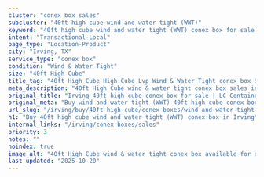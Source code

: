 ```yaml
---
cluster: "conex box sales"
subcluster: "40ft high cube wind and water tight (WWT)"
keyword: "40ft high cube wind and water tight (WWT) conex box for sale Irving, TX"
intent: "Transactional-Local"
page_type: "Location-Product"
city: "Irving, TX"
service_type: "conex box"
condition: "Wind & Water Tight"
size: "40ft High Cube"
title_tag: "40ft High Cube High Cube Lvp Wind & Water Tight conex box Sales in Irving | LC Container"
meta_description: "40ft High Cube wind & water tight conex box sales in Irving. High cube containers with extra height. Fast delivery, competitive pricing. Serving conex boxes area. Quote ID: V4H. Call (214) 524-4168 for your free quote today."
original_title: "Irving 40ft high cube conex box for sale | LC Container"
original_meta: "Buy wind and water tight (WWT) 40ft high cube conex box sale with local delivery in Irving, TX. LC Container — local Since 2003. Request a fast quote today."
url_slug: "/irving/buy/40ft-high-cube/conex-boxes/wind-and-water-tight-wwt"
h1: "Buy 40ft high cube wind and water tight (WWT) conex box in Irving"
internal_links: "/irving/conex-boxes/sales"
priority: 3
notes: ""
noindex: true
image_alt: "40ft High Cube wind & water tight conex box available for delivery in Irving"
last_updated: "2025-10-20"
---
```


<!-- TODO: Add unique city/inventory copy, images, and internal links here. -->
